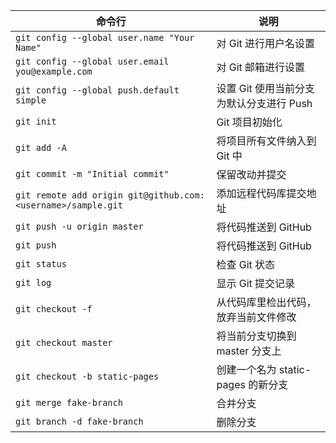 命令行 | 说明
------|------
`git config --global user.name "Your Name"` | 对 Git 进行用户名设置
`git config --global user.email you@example.com` | 对 Git 邮箱进行设置
`git config --global push.default simple` | 设置 Git 使用当前分支为默认分支进行 Push
`git init` | Git 项目初始化
`git add -A` | 将项目所有文件纳入到 Git 中
`git commit -m "Initial commit"` | 保留改动并提交
`git remote add origin git@github.com:<username>/sample.git` | 添加远程代码库提交地址
`git push -u origin master` | 将代码推送到 GitHub
`git push` | 将代码推送到 GitHub
`git status` | 检查 Git 状态
`git log` | 显示 Git 提交记录
`git checkout -f` | 从代码库里检出代码，放弃当前文件修改
`git checkout master` | 将当前分支切换到 master 分支上
`git checkout -b static-pages` | 创建一个名为 static-pages 的新分支
`git merge fake-branch` | 合并分支
`git branch -d fake-branch` | 删除分支
